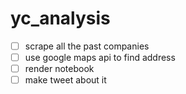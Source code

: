 # yc_analysis

- [ ] scrape all the past companies
- [ ] use google maps api to find address
- [ ] render notebook
- [ ] make tweet about it